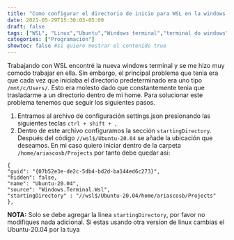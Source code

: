 ```yaml
---
title: "Como configurar el directorio de inicio para WSL en la windows terminal"
date: 2021-05-29T15:30:03-05:00
draft: false
tags: ["WSL", "Linux","Ubuntu","Windows terminal","terminal do windows"]
categories: ["Programación"]
showtoc: false #si quiero mostrar el contenido true
---
```


Trabajando con WSL encontré la nueva windows terminal y se me hizo muy comodo trabajar en ella. Sin embargo, el principal problema que tenia era que cada vez que iniciaba el directorio predeterminado era uno tipo `/mnt/c/Users/`. Esto era molesto dado que constantemente tenia que trasladarme a un directorio dentro de mi home. Para solucionar este problema tenemos que seguir los siguientes pasos.

1. Entramos al archivo de configuración settings.json presionando las siguientes teclas `ctrl + shift + ,`  
2. Dentro de este archivo configuramos la sección `startingDirectory`. Después del código `//wsl$/Ubuntu-20.04` se añade la ubicación que deseamos. En mi caso quiero iniciar dentro de la carpeta `/home/ariascosb/Projects` por tanto debe quedar asi:

~~~
{
"guid": "{07b52e3e-de2c-5db4-bd2d-ba144ed6c273}",
"hidden": false,
"name": "Ubuntu-20.04",
"source": "Windows.Terminal.Wsl",
"startingDirectory" : "//wsl$/Ubuntu-20.04/home/ariascosb/Projects"
},
~~~

**NOTA:** Solo se debe agregar la linea `startingDirectory`, por favor no modifiques nada adicional. Si estas usando otra version de linux cambias el Ubuntu-20.04 por la tuya